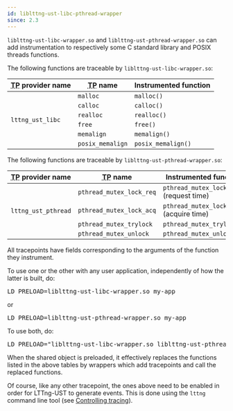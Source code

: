 ```yaml
---
id: liblttng-ust-libc-pthread-wrapper
since: 2.3
---
```


`liblttng-ust-libc-wrapper.so` and `liblttng-ust-pthread-wrapper.so`
can add instrumentation to respectively some C standard library and
POSIX threads functions.

The following functions are traceable by `liblttng-ust-libc-wrapper.so`:

<div class="table">
<table class="func-desc">
    <thead>
        <tr>
            <th><abbr title="Tracepoint">TP</abbr> provider name</th>
            <th><abbr title="Tracepoint">TP</abbr> name</th>
            <th>Instrumented function</th>
        </tr>
    </thead>
    <tbody>
        <tr>
            <td rowspan="6">
                <code class="no-bg">lttng_ust_libc</code>
            </td>
            <td>
                <code class="no-bg">malloc</code>
            </td>
            <td>
                <code class="no-bg">malloc()</code>
            </td>
        </tr>
        <tr>
            <td>
                <code class="no-bg">calloc</code>
            </td>
            <td>
                <code class="no-bg">calloc()</code>
            </td>
        </tr>
        <tr>
            <td>
                <code class="no-bg">realloc</code>
            </td>
            <td>
                <code class="no-bg">realloc()</code>
            </td>
        </tr>
        <tr>
            <td>
                <code class="no-bg">free</code>
            </td>
            <td>
                <code class="no-bg">free()</code>
            </td>
        </tr>
        <tr>
            <td>
                <code class="no-bg">memalign</code>
            </td>
            <td>
                <code class="no-bg">memalign()</code>
            </td>
        </tr>
        <tr>
            <td>
                <code class="no-bg">posix_memalign</code>
            </td>
            <td>
                <code class="no-bg">posix_memalign()</code>
            </td>
        </tr>
    </tbody>
</table>
</div>

The following functions are traceable by
`liblttng-ust-pthread-wrapper.so`:

<div class="table">
<table class="func-desc">
    <thead>
        <tr>
            <th><abbr title="Tracepoint">TP</abbr> provider name</th>
            <th><abbr title="Tracepoint">TP</abbr> name</th>
            <th>Instrumented function</th>
        </tr>
    </thead>
    <tbody>
        <tr>
            <td rowspan="4">
                <code class="no-bg">lttng_ust_pthread</code>
            </td>
            <td>
                <code class="no-bg">pthread_mutex_lock_req</code>
            </td>
            <td>
                <code class="no-bg">pthread_mutex_lock()</code> (request time)
            </td>
        </tr>
        <tr>
            <td>
                <code class="no-bg">pthread_mutex_lock_acq</code>
            </td>
            <td>
                <code class="no-bg">pthread_mutex_lock()</code> (acquire time)
            </td>
        </tr>
        <tr>
            <td>
                <code class="no-bg">pthread_mutex_trylock</code>
            </td>
            <td>
                <code class="no-bg">pthread_mutex_trylock()</code>
            </td>
        </tr>
        <tr>
            <td>
                <code class="no-bg">pthread_mutex_unlock</code>
            </td>
            <td>
                <code class="no-bg">pthread_mutex_unlock()</code>
            </td>
        </tr>
    </tbody>
</table>
</div>

All tracepoints have fields corresponding to the arguments of the
function they instrument.

To use one or the other with any user application, independently of
how the latter is built, do:

<pre class="term">
LD_PRELOAD=liblttng-ust-libc-wrapper.so my-app
</pre>

or

<pre class="term">
LD_PRELOAD=liblttng-ust-pthread-wrapper.so my-app
</pre>

To use both, do:

<pre class="term">
LD_PRELOAD="liblttng-ust-libc-wrapper.so liblttng-ust-pthread-wrapper.so" my-app
</pre>

When the shared object is preloaded, it effectively replaces the
functions listed in the above tables by wrappers which add tracepoints
and call the replaced functions.

Of course, like any other tracepoint, the ones above need to be enabled
in order for LTTng-UST to generate events. This is done using the
`lttng` command line tool
(see [Controlling tracing](#doc-controlling-tracing)).
